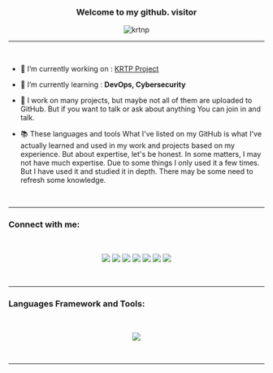 <h3 align="center">Welcome to my github. visitor</h3>

<p align="center"> <img src="https://komarev.com/ghpvc/?username=krtnp&label=Profile%20views&color=000000&style=flat" alt="krtnp" /> </p>
<hr>
<br>

- 🔭 I’m currently working on : [KRTP Project](https://github.com/KRTNP/KRTNP)

- 🌱 I’m currently learning : **DevOps, Cybersecurity**

- 🍵 I work on many projects, but maybe not all of them are uploaded to GitHub. But if you want to talk or ask about anything You can join in and talk.

- 📚 These languages and tools What I've listed on my GitHub is what I've actually learned and used in my work and projects based on my experience. But about expertise, let's be honest. In some matters, I may not have much expertise. Due to some things I only used it a few times. But I have used it and studied it in depth. There may be some need to refresh some knowledge.
<br>
<hr>

<h3 align="left">Connect with me:</h3>
<br>
<p align="center">
<a href="https://github.com/KRTNP" target="blank"><img src="https://img.shields.io/badge/GitHub-100000?style=for-the-badge&logo=github&logoColor=white"/></a>
<a href="https://leetcode.com/Nattaphon_Honghin/" target="blank"><img src="https://img.shields.io/badge/-LeetCode-FFA116?style=for-the-badge&logo=LeetCode&logoColor=black"/></a>
<a href="mailto:nattaphon.honghin@gmail.com" target="blank"><img src="https://img.shields.io/badge/Gmail-D14836?style=for-the-badge&logo=gmail&logoColor=white"/></a>
<a href="https://www.linkedin.com/in/nattaphon-honghin-272407289/" target="blank"><img src="https://img.shields.io/badge/LinkedIn-0077B5?style=for-the-badge&logo=linkedin&logoColor=white"/></a>
<a href="https://www.facebook.com/profile.php?id=100081603250504" target="blank"><img src="https://img.shields.io/badge/Facebook-1877F2?style=for-the-badge&logo=facebook&logoColor=white"/></a>
<a href="https://www.instagram.com/kr_t_np/" target="blank"><img src="https://img.shields.io/badge/Instagram-E4405F?style=for-the-badge&logo=instagram&logoColor=white"/></a>
<a href="https://discordapp.com/users/423110949235326976" target="blank"><img src="https://img.shields.io/badge/Discord-5865F2?style=for-the-badge&logo=discord&logoColor=white"/></a>
</p>
<br>
<hr>

<h3 align="left">Languages Framework and Tools:</h3>
<br>
<p align="center">
  <a href="https://github.com/KRTNP">
     <img align="center" src="https://skillicons.dev/icons?i=c,cs,cpp,java,py,js,ts,php,lua,react,vue,nodejs,nuxtjs,nextjs,firebase,docker,cloudflare,aws,gcp,nginx,vscode,matlab,github,git,figma,arduino,raspberrypi"/>
  </a>
</p>
<br>
<hr>
